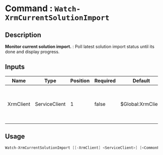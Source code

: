 # Command : `Watch-XrmCurrentSolutionImport` 

## Description

**Monitor current solution import.** : Poll latest solution import status until its done and display progress.

## Inputs

Name|Type|Position|Required|Default|Description
----|----|--------|--------|-------|-----------
XrmClient|ServiceClient|1|false|$Global:XrmClient|Xrm connector initialized to target instance. Use latest one by default. (CrmServiceClient)


## Usage

```Powershell 
Watch-XrmCurrentSolutionImport [[-XrmClient] <ServiceClient>] [<CommonParameters>]
``` 


